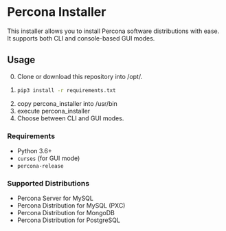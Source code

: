 
# Percona Installer

This installer allows you to install Percona software distributions with ease. It supports both CLI and console-based GUI modes.

## Usage

0. Clone or download this repository into /opt/.
1. ```bash
   pip3 install -r requirements.txt
   ```
2. copy percona_installer into /usr/bin
3. execute percona_installer
4. Choose between CLI and GUI modes.

### Requirements
- Python 3.6+
- `curses` (for GUI mode)
- `percona-release`

### Supported Distributions
- Percona Server for MySQL
- Percona Distribution for MySQL (PXC)
- Percona Distribution for MongoDB
- Percona Distribution for PostgreSQL
